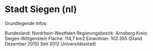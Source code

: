# Stadt Siegen (nl)

Grundlegende Infos:

Bundesland: 		Nordrhein-Westfalen
Regierungsbezirk:	Arnsberg
Kreis:				Siegen-Wittgenstein
Fläche:				114,7 km2
Einwohner:			102.355 (Stand Dezember 2015)
Seit 2012 Universitätsstadt
